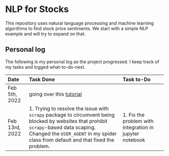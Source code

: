 # NLP for Stocks
This repository uses natural language processing and machine learning algorithms to find stock price sentiments. We start with a simple NLP example and will try to expand on that.


## Personal log
The following is my personal log as the project progressed. I keep track of my tasks and logged what-to-do-next.

|Date|Task Done|Task to-Do|
|:---|:--------|:---------|
|Feb 5th, 2022| going over this [tutorial](https://www.digitalocean.com/community/tutorials/how-to-crawl-a-web-page-with-scrapy-and-python-3)| 
|Feb 13rd, 2022| 1. Trying to resolve the issue with `scrapy` package to circumvent being blocked by websites that prohibit `scrapy`-based data scaping. Changed the `USER_AGENT` in my spider class from default and that fixed the problem.| 1. Fix the problem with integration in jupyter notebook|
